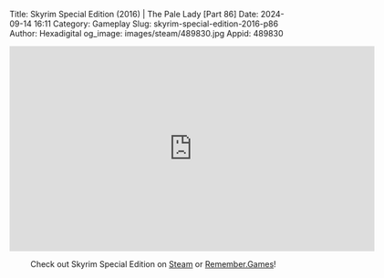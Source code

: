 Title: Skyrim Special Edition (2016) | The Pale Lady [Part 86]
Date: 2024-09-14 16:11
Category: Gameplay
Slug: skyrim-special-edition-2016-p86
Author: Hexadigital
og_image: images/steam/489830.jpg
Appid: 489830

<center><iframe src="https://www.youtube.com/embed/sNKkut5D0yk?feature=oembed" allow="accelerometer; autoplay; encrypted-media; gyroscope; picture-in-picture" width="640" height="360" frameborder="0"></iframe>

Check out Skyrim Special Edition on [Steam](https://store.steampowered.com/app/489830/?curator_clanid=34633900) or [Remember.Games](https://remember.games/game/164/the-elder-scrolls-v-skyrim-special-edition/)!</center>